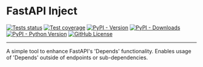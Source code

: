 # FastAPI Inject

[![Tests status](https://github.com/Chobshaw/FastAPI-Inject/actions/workflows/test.yml/badge.svg)](https://github.com/Chobshaw/FastAPI-Inject/actions/workflows/test.yml)
[![Test coverage](https://coverage-badge.samuelcolvin.workers.dev/chobshaw/fastapi-inject.svg)](https://coverage-badge.samuelcolvin.workers.dev/redirect/chobshaw/fastapi-inject)
[![PyPI - Version](https://img.shields.io/pypi/v/fastapi-inject?color=blue)](https://pypi.org/project/fastapi-inject)
[![PyPI - Downloads](https://img.shields.io/pypi/dm/fastapi-inject?color=blue)](https://pepy.tech/project/fastapi-inject)
[![PyPI - Python Version](https://img.shields.io/pypi/pyversions/fastapi-inject)](https://pypi.org/project/fastapi-inject)
[![GitHub License](https://img.shields.io/github/license/Chobshaw/FastAPI-Inject?color=blue)](https://github.com/Chobshaw/FastAPI-Inject/blob/main/LICENSE)

---

A simple tool to enhance FastAPI's 'Depends' functionality. Enables usage of 'Depends' outside of endpoints or sub-dependencies.
